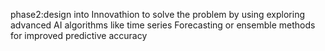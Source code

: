 phase2:design into Innovathion to solve the problem by using exploring advanced AI algorithms like time series Forecasting or ensemble methods for improved predictive accuracy 
